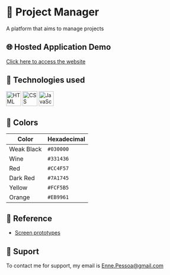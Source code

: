 # 📌 Project Manager
 A platform that aims to manage projects


## 🌐 Hosted Application Demo

 [Click here to access the website](https://enne-amore.github.io/project-manager/)


## 🚀 Technologies used

 <p align="left">
   <img src="https://cdn.jsdelivr.net/gh/devicons/devicon/icons/html5/html5-original.svg" title="HTML" alt="HTML" width="40" height="40"/>
   <img src="https://upload.wikimedia.org/wikipedia/commons/thumb/a/ab/Official_CSS_Logo.svg/2048px-Official_CSS_Logo.svg.png" title="CSS" alt="CSS" width="40" height="40"/>
   <img src="https://cdn.jsdelivr.net/gh/devicons/devicon/icons/javascript/javascript-original.svg" title="JavaScript" alt="JavaScript" width="40" height="40"/>
 </p>


## 🌈 Colors

 | Color      | Hexadecimal |
 | ---------- | ----------- |
 | Weak Black | `#030000`   |
 | Wine       | `#331436`   |
 | Red        | `#CC4F57`   |
 | Dark Red   | `#7A1745`   |
 | Yellow     | `#FCF5B5`   |
 | Orange     | `#EB9961`   |


## 🌟 Reference

 - [Screen prototypes](https://www.figma.com/design/gut0f54yTpBwIh1kla9j8y/Challenge-1-SC-(Copy)?node-id=0-1&t=tllTERKyeQqwSnoN-1)


## 🔧 Suport
 To contact me for support, my email is [Enne.Pessoa@gmail.com](mailto:Enne.Pessoa@gmail.com)

